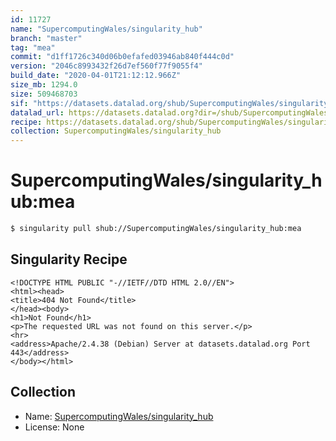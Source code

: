 ```yaml
---
id: 11727
name: "SupercomputingWales/singularity_hub"
branch: "master"
tag: "mea"
commit: "d1ff1726c340d06b0efafed03946ab840f444c0d"
version: "2046c8993432f26d7ef560f77f9055f4"
build_date: "2020-04-01T21:12:12.966Z"
size_mb: 1294.0
size: 509468703
sif: "https://datasets.datalad.org/shub/SupercomputingWales/singularity_hub/mea/2020-04-01-d1ff1726-2046c899/2046c8993432f26d7ef560f77f9055f4.sif"
datalad_url: https://datasets.datalad.org?dir=/shub/SupercomputingWales/singularity_hub/mea/2020-04-01-d1ff1726-2046c899/
recipe: https://datasets.datalad.org/shub/SupercomputingWales/singularity_hub/mea/2020-04-01-d1ff1726-2046c899/Singularity
collection: SupercomputingWales/singularity_hub
---
```


# SupercomputingWales/singularity_hub:mea

```bash
$ singularity pull shub://SupercomputingWales/singularity_hub:mea
```

## Singularity Recipe

```singularity
<!DOCTYPE HTML PUBLIC "-//IETF//DTD HTML 2.0//EN">
<html><head>
<title>404 Not Found</title>
</head><body>
<h1>Not Found</h1>
<p>The requested URL was not found on this server.</p>
<hr>
<address>Apache/2.4.38 (Debian) Server at datasets.datalad.org Port 443</address>
</body></html>
```

## Collection

 - Name: [SupercomputingWales/singularity_hub](https://github.com/SupercomputingWales/singularity_hub)
 - License: None

